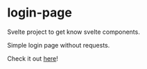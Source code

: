 # login-page

Svelte project to get know svelte components.

Simple login page without requests.

Check it out [here](https://wesleynepo.github.io/login-page/)!